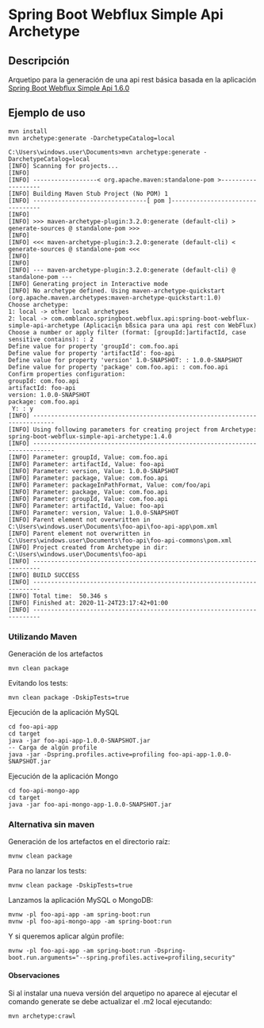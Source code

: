 # Spring Boot Webflux Simple Api Archetype

## Descripción
Arquetipo para la generación de una api rest básica basada en la aplicación [Spring Boot Webflux Simple Api 1.6.0](https://github.com/omblanco/spring-boot-webflux-simple-api)


## Ejemplo de uso

``` 
mvn install
mvn archetype:generate -DarchetypeCatalog=local
``` 

``` 
C:\Users\windows.user\Documents>mvn archetype:generate -DarchetypeCatalog=local
[INFO] Scanning for projects...
[INFO]
[INFO] ------------------< org.apache.maven:standalone-pom >-------------------
[INFO] Building Maven Stub Project (No POM) 1
[INFO] --------------------------------[ pom ]---------------------------------
[INFO]
[INFO] >>> maven-archetype-plugin:3.2.0:generate (default-cli) > generate-sources @ standalone-pom >>>
[INFO]
[INFO] <<< maven-archetype-plugin:3.2.0:generate (default-cli) < generate-sources @ standalone-pom <<<
[INFO]
[INFO]
[INFO] --- maven-archetype-plugin:3.2.0:generate (default-cli) @ standalone-pom ---
[INFO] Generating project in Interactive mode
[INFO] No archetype defined. Using maven-archetype-quickstart (org.apache.maven.archetypes:maven-archetype-quickstart:1.0)
Choose archetype:
1: local -> other local archetypes
2: local -> com.omblanco.springboot.webflux.api:spring-boot-webflux-simple-api-archetype (Aplicaci¾n bßsica para una api rest con WebFlux)
Choose a number or apply filter (format: [groupId:]artifactId, case sensitive contains): : 2
Define value for property 'groupId': com.foo.api
Define value for property 'artifactId': foo-api
Define value for property 'version' 1.0-SNAPSHOT: : 1.0.0-SNAPSHOT
Define value for property 'package' com.foo.api: : com.foo.api
Confirm properties configuration:
groupId: com.foo.api
artifactId: foo-api
version: 1.0.0-SNAPSHOT
package: com.foo.api
 Y: : y
[INFO] ----------------------------------------------------------------------------
[INFO] Using following parameters for creating project from Archetype: spring-boot-webflux-simple-api-archetype:1.4.0
[INFO] ----------------------------------------------------------------------------
[INFO] Parameter: groupId, Value: com.foo.api
[INFO] Parameter: artifactId, Value: foo-api
[INFO] Parameter: version, Value: 1.0.0-SNAPSHOT
[INFO] Parameter: package, Value: com.foo.api
[INFO] Parameter: packageInPathFormat, Value: com/foo/api
[INFO] Parameter: package, Value: com.foo.api
[INFO] Parameter: groupId, Value: com.foo.api
[INFO] Parameter: artifactId, Value: foo-api
[INFO] Parameter: version, Value: 1.0.0-SNAPSHOT
[INFO] Parent element not overwritten in C:\Users\windows.user\Documents\foo-api\foo-api-app\pom.xml
[INFO] Parent element not overwritten in C:\Users\windows.user\Documents\foo-api\foo-api-commons\pom.xml
[INFO] Project created from Archetype in dir: C:\Users\windows.user\Documents\foo-api
[INFO] ------------------------------------------------------------------------
[INFO] BUILD SUCCESS
[INFO] ------------------------------------------------------------------------
[INFO] Total time:  50.346 s
[INFO] Finished at: 2020-11-24T23:17:42+01:00
[INFO] ------------------------------------------------------------------------
``` 

### Utilizando Maven

Generación de los artefactos
``` 
mvn clean package
``` 

Evitando los tests:
``` 
mvn clean package -DskipTests=true	
``` 

Ejecución de la aplicación MySQL
``` 
cd foo-api-app
cd target
java -jar foo-api-app-1.0.0-SNAPSHOT.jar
-- Carga de algún profile
java -jar -Dspring.profiles.active=profiling foo-api-app-1.0.0-SNAPSHOT.jar
``` 

Ejecución de la aplicación Mongo
``` 
cd foo-api-mongo-app
cd target
java -jar foo-api-mongo-app-1.0.0-SNAPSHOT.jar
``` 

### Alternativa sin maven

Generación de los artefactos en el directorio raíz:
``` 
mvnw clean package
``` 

Para no lanzar los tests:
``` 
mvnw clean package -DskipTests=true
``` 

Lanzamos la aplicación MySQL o MongoDB:
``` 
mvnw -pl foo-api-app -am spring-boot:run
mvnw -pl foo-api-mongo-app -am spring-boot:run
``` 

Y si queremos aplicar algún profile:
``` 
mvnw -pl foo-api-app -am spring-boot:run -Dspring-boot.run.arguments="--spring.profiles.active=profiling,security"
``` 


#### Observaciones
Si al instalar una nueva versión del arquetipo no aparece al ejecutar el comando generate se debe actualizar el .m2 local ejecutando:
``` 
mvn archetype:crawl
``` 
